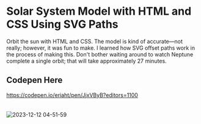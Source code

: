 # Solar System Model with HTML and CSS Using SVG Paths
Orbit the sun with HTML and CSS. The model is kind of accurate—not really; however, it was fun to make. I learned how SVG offset paths work in the process of making this. Don't bother waiting around to watch Neptune complete a single orbit; that will take approximately 27 minutes.

## Codepen Here
https://codepen.io/eriaht/pen/JjxVByB?editors=1100
<br/>
<br/>
<br/>
![2023-12-12 04-51-59](https://github.com/eriaht/solar-system/assets/44909814/e05a7f45-58bf-4aa1-8eab-8a0473c3efda)

